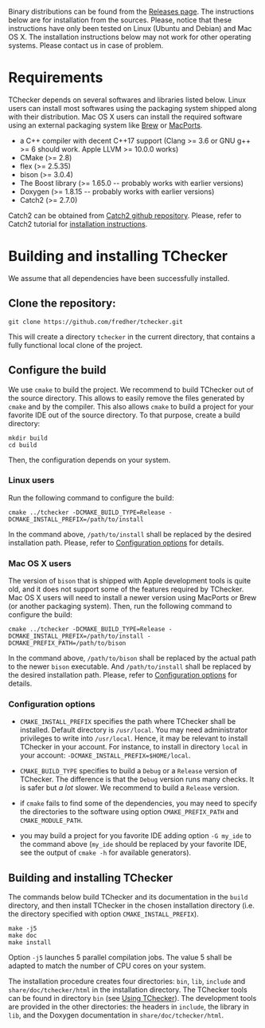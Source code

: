 Binary distributions can be found from the [Releases page](https://github.com/fredher/tchecker/releases). The instructions below are for installation from the sources. Please, notice that these instructions have only been tested on Linux (Ubuntu and Debian) and Mac OS X. The installation instructions below may not work for other operating systems. Please contact us in case of problem.

# Requirements

TChecker depends on several softwares and libraries listed below. Linux users can install most softwares using the packaging system shipped along with their distribution. Mac OS X users can install the required software using an external packaging system like [Brew](https://brew.sh/) or [MacPorts](https://www.macports.org/).

* a C++ compiler with decent C++17 support (Clang >= 3.6 or GNU g++ >= 6
should work. Apple LLVM >= 10.0.0 works)
* CMake (>= 2.8)
* flex (>= 2.5.35)
* bison (>= 3.0.4)
* The Boost library (>= 1.65.0 -- probably works with earlier versions)
* Doxygen (>= 1.8.15 -- probably works with earlier versions)
* Catch2 (>= 2.7.0)

Catch2 can be obtained from [Catch2 github repository](https://github.com/catchorg/Catch2). Please, refer to Catch2 tutorial for [installation instructions](https://github.com/catchorg/Catch2/blob/master/docs/cmake-integration.md#installing-catch2-from-git-repository).

# Building and installing TChecker

We assume that all dependencies have been successfully installed.

## Clone the repository:

```
git clone https://github.com/fredher/tchecker.git
```
This will create a directory `tchecker` in the current directory, that contains a fully functional local clone of the project.

## Configure the build

We use `cmake` to build the project. We recommend to build TChecker out of the source directory. This allows to easily remove the files generated by `cmake` and by the compiler. This also allows `cmake` to build a project for your favorite IDE out of the source directory. To that purpose, create a build directory:

```
mkdir build
cd build
```

Then, the configuration depends on your system.

### Linux users

Run the following command to configure the build:

```
cmake ../tchecker -DCMAKE_BUILD_TYPE=Release -DCMAKE_INSTALL_PREFIX=/path/to/install
```

In the command above, `/path/to/install` shall be replaced by the desired installation path. Please, refer to [Configuration options](https://github.com/fredher/tchecker/wiki/Installation-of-TChecker/_edit#configuration-options) for details.

### Mac OS X users

The version of `bison` that is shipped with Apple development tools is quite old, and it does not support some of the features required by TChecker. Mac OS X users will need to install a newer version using MacPorts or Brew (or another packaging system). Then, run the following command to configure the build:

```
cmake ../tchecker -DCMAKE_BUILD_TYPE=Release -DCMAKE_INSTALL_PREFIX=/path/to/install -DCMAKE_PREFIX_PATH=/path/to/bison
```

In the command above, `/path/to/bison` shall be replaced by the actual path to the newer `bison` executable. And `/path/to/install` shall be replaced by the desired installation path. Please, refer to [Configuration options](https://github.com/fredher/tchecker/wiki/Installation-of-TChecker/_edit#configuration-options) for details.

### Configuration options

- `CMAKE_INSTALL_PREFIX` specifies the path where TChecker shall be installed. Default directory is `/usr/local`. You may need administrator privileges to write into `/usr/local`. Hence, it may be relevant to install TChecker in your account. For instance, to install in directory `local` in your account: `-DCMAKE_INSTALL_PREFIX=$HOME/local`.

- `CMAKE_BUILD_TYPE` specifies to build a `Debug` or a `Release` version of TChecker. The difference is that the `Debug` version runs many checks. It is safer but *a lot* slower. We recommend to build a `Release` version.

- if `cmake` fails to find some of the dependencies, you may need to specify the directories to the software using option `CMAKE_PREFIX_PATH` and `CMAKE_MODULE_PATH`.

- you may build a project for you favorite IDE adding option `-G my_ide` to the command above (`my_ide` should be replaced by your favorite IDE, see the output of `cmake -h` for available generators).

## Building and installing TChecker

The commands below build TChecker and its documentation in the `build` directory, and then install TChecker in the chosen installation directory (i.e. the directory specified with option `CMAKE_INSTALL_PREFIX`).

```
make -j5
make doc
make install
```

Option `-j5` launches 5 parallel compilation jobs. The value 5 shall be adapted to match the number of CPU cores on your system.

The installation procedure creates four directories: `bin`, `lib`, `include` and `share/doc/tchecker/html` in the installation directory. The TChecker tools can be found in directory `bin` (see [Using TChecker](https://github.com/fredher/tchecker/wiki/Using-TChecker)). The development tools are provided in the other directories: the headers in `include`, the library in `lib`, and the Doxygen documentation in `share/doc/tchecker/html`.
